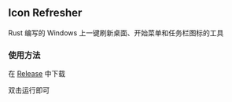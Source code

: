 ## Icon Refresher
Rust 编写的 Windows 上一键刷新桌面、开始菜单和任务栏图标的工具

### 使用方法
在 [Release](https://github.com/cnlancehu/icrfs/releases) 中下载

双击运行即可
